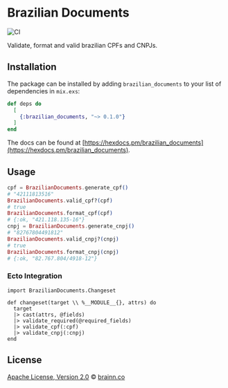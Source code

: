 # Brazilian Documents

![CI](https://github.com/brainn-co/brazilian_documents/workflows/CI/badge.svg?branch=master)

Validate, format and valid brazilian CPFs and CNPJs.

## Installation

The package can be installed by adding `brazilian_documents` to your list of dependencies in `mix.exs`:

```elixir
def deps do
  [
    {:brazilian_documents, "~> 0.1.0"}
  ]
end
```

The docs can be found at [https://hexdocs.pm/brazilian_documents](https://hexdocs.pm/brazilian_documents).

## Usage

```elixir
cpf = BrazilianDocuments.generate_cpf()
# "42111813516"
BrazilianDocuments.valid_cpf?(cpf)
# true
BrazilianDocuments.format_cpf(cpf)
# {:ok, "421.118.135-16"}
cnpj = BrazilianDocuments.generate_cnpj()
# "82767804491812"
BrazilianDocuments.valid_cnpj?(cnpj)
# true
BrazilianDocuments.format_cnpj(cnpj)
# {:ok, "82.767.804/4918-12"}
```

### Ecto Integration

```
import BrazilianDocuments.Changeset

def changeset(target \\ %__MODULE__{}, attrs) do
  target
  |> cast(attrs, @fields)
  |> validate_required(@required_fields)
  |> validate_cpf(:cpf)
  |> validate_cnpj(:cnpj)
end
```

## License

[Apache License, Version 2.0](LICENSE) © [brainn.co](https://github.com/brainn-co)
